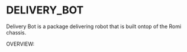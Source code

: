 # DELIVERY_BOT

Delivery Bot is a package delivering robot that is built ontop of the Romi chassis. 

OVERVIEW: 
